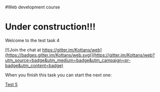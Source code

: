 #Web development course

# Under construction!!!

Welcome to the test task 4


[![Join the chat at https://gitter.im/Kottans/web](https://badges.gitter.im/Kottans/web.svg)](https://gitter.im/Kottans/web?utm_source=badge&utm_medium=badge&utm_campaign=pr-badge&utm_content=badge)





When you finish this task you can start the next one:

[Test 5](https://github.com/Kottans/web/blob/master/README05.md)
